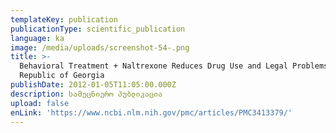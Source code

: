```yaml
---
templateKey: publication
publicationType: scientific_publication
language: ka
image: /media/uploads/screenshot-54-.png
title: >-
  Behavioral Treatment + Naltrexone Reduces Drug Use and Legal Problems in the
  Republic of Georgia
publishDate: 2012-01-05T11:05:00.000Z
description: სამეცნიერო პუბლიკაცია
upload: false
enLink: 'https://www.ncbi.nlm.nih.gov/pmc/articles/PMC3413379/'
---
```


